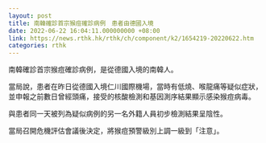 ```yaml
---
layout: post
title: 南韓確診首宗猴痘確診病例　患者由德國入境
date: 2022-06-22 16:04:11.000000000 +08:00
link: https://news.rthk.hk/rthk/ch/component/k2/1654219-20220622.htm
categories: rthk
---
```


南韓確診首宗猴痘確診病例，是從德國入境的南韓人。

當局說，患者在昨日從德國入境仁川國際機場，當時有低燒、喉龍痛等疑似症狀，並申報之前數日曾經頭痛，接受的核酸檢測和基因測序結果顯示感染猴痘病毒。

與患者同一天被列為疑似病例的另一名外籍人員初步檢測結果呈陰性。

當局召開危機評估會議後決定，將猴痘預警級別上調一級到「注意」。
